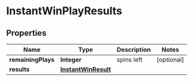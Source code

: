 

# InstantWinPlayResults



## Properties

| Name | Type | Description | Notes |
|------------ | ------------- | ------------- | -------------|
|**remainingPlays** | **Integer** | spins left |  [optional] |
|**results** | [**InstantWinResult**](InstantWinResult.md) |  |  |



